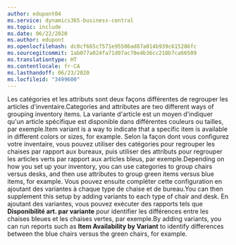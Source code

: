 ```yaml
---
author: edupont04
ms.service: dynamics365-business-central
ms.topic: include
ms.date: 06/22/2020
ms.author: edupont
ms.openlocfilehash: dc0cf665c7571e95506ad87a014b939c615286fc
ms.sourcegitcommit: 1ab077a024fa71d97ac70e4b36cc218b7ca66509
ms.translationtype: HT
ms.contentlocale: fr-CA
ms.lasthandoff: 06/23/2020
ms.locfileid: "3499600"
---
```

<span data-ttu-id="2c905-101">Les catégories et les attributs sont deux façons différentes de regrouper les articles d'inventaire.</span><span class="sxs-lookup"><span data-stu-id="2c905-101">Categories and attributes are two different ways of grouping inventory items.</span></span> <span data-ttu-id="2c905-102">La variante d'article est un moyen d'indiquer qu'un article spécifique est disponible dans différentes couleurs ou tailles, par exemple.</span><span class="sxs-lookup"><span data-stu-id="2c905-102">Item variant is a way to indicate that a specific item is available in different colors or sizes, for example.</span></span> <span data-ttu-id="2c905-103">Selon la façon dont vous configurez votre inventaire, vous pouvez utiliser des catégories pour regrouper les chaises par rapport aux bureaux, puis utiliser des attributs pour regrouper les articles verts par rapport aux articles bleus, par exemple.</span><span class="sxs-lookup"><span data-stu-id="2c905-103">Depending on how you set up your inventory, you can use categories to group chairs versus desks, and then use attributes to group green items versus blue items, for example.</span></span> <span data-ttu-id="2c905-104">Vous pouvez ensuite compléter cette configuration en ajoutant des variantes à chaque type de chaise et de bureau.</span><span class="sxs-lookup"><span data-stu-id="2c905-104">You can then supplement this setup by adding variants to each type of chair and desk.</span></span> <span data-ttu-id="2c905-105">En ajoutant des variantes, vous pouvez exécuter des rapports tels que **Disponibilité art. par variante** pour identifier les différences entre les chaises bleues et les chaises vertes, par exemple.</span><span class="sxs-lookup"><span data-stu-id="2c905-105">By adding variants, you can run reports such as **Item Availability by Variant** to identify differences between the blue chairs versus the green chairs, for example.</span></span>
